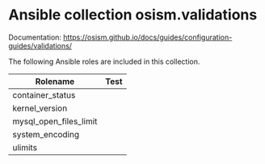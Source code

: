 # Ansible collection osism.validations

Documentation: https://osism.github.io/docs/guides/configuration-guides/validations/

The following Ansible roles are included in this collection.

| Rolename                     | Test  |
|------------------------------|-------|
| container_status             |       |
| kernel_version               |       |
| mysql_open_files_limit       |       |
| system_encoding              |       |
| ulimits                      |       |
